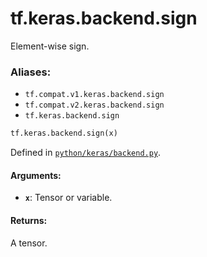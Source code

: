 <div itemscope itemtype="http://developers.google.com/ReferenceObject">
<meta itemprop="name" content="tf.keras.backend.sign" />
<meta itemprop="path" content="Stable" />
</div>

# tf.keras.backend.sign

Element-wise sign.

### Aliases:

* `tf.compat.v1.keras.backend.sign`
* `tf.compat.v2.keras.backend.sign`
* `tf.keras.backend.sign`

``` python
tf.keras.backend.sign(x)
```



Defined in [`python/keras/backend.py`](/code/stable/tensorflow/python/keras/backend.py).

<!-- Placeholder for "Used in" -->


#### Arguments:


* <b>`x`</b>: Tensor or variable.


#### Returns:

A tensor.
